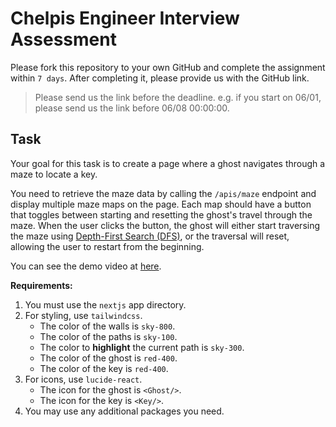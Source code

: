 
# Chelpis Engineer Interview Assessment

Please fork this repository to your own GitHub and complete the assignment within `7 days`. After completing it, please provide us with the GitHub link.

> Please send us the link before the deadline.
> e.g. if you start on 06/01, please send us the link before 06/08 00:00:00.



## Task

Your goal for this task is to create a page where a ghost navigates through a maze to locate a key.

You need to retrieve the maze data by calling the `/apis/maze` endpoint and display multiple maze maps on the page. Each map should have a button that toggles between starting and resetting the ghost's travel through the maze. When the user clicks the button, the ghost will either start traversing the maze using [Depth-First Search (DFS)](https://zh.wikipedia.org/zh-tw/%E6%B7%B1%E5%BA%A6%E4%BC%98%E5%85%88%E6%90%9C%E7%B4%A2), or the traversal will reset, allowing the user to restart from the beginning.

You can see the demo video at [here](https://drive.google.com/file/d/1DbIrPrw3dqPeQRbtQ5cDeziuAal4sMwJ/view?usp=sharing).

**Requirements:**

1. You must use the `nextjs` app directory.
2. For styling, use `tailwindcss`.
   - The color of the walls is `sky-800`.
   - The color of the paths is `sky-100`.
   - The color to **highlight** the current path is `sky-300`.
   - The color of the ghost is `red-400`.
   - The color of the key is `red-400`.
3. For icons, use `lucide-react`.
   - The icon for the ghost is `<Ghost/>`.
   - The icon for the key is `<Key/>`.
4. You may use any additional packages you need.
